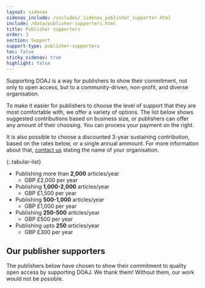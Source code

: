 ```yaml
---
layout: sidenav
sidenav_include: /includes/_sidenav_publisher_supporter.html
include: /data/publisher-supporters.html
title: Publisher supporters
order: 3
section: Support
support-type: publisher-supporters
toc: false
sticky_sidenav: true
highlight: false
---
```


Supporting DOAJ is a way for publishers to show their commitment, not only to open access, but to a community-driven, non-profit, and diverse organisation.

To make it easier for publishers to choose the level of support that they are most comfortable with, we offer a variety of options. The list below shows suggested contributions based on business size, or publishers can offer any amount of their choosing. You can process your payment on the right.

It is also possible to choose a discounted 3-year sustaining contribution, based on the rates below, or a single annual ammount. For more information about that, [contact us](mailto:feedback@doaj.org) stating the name of your organisation.

{:.tabular-list}
- Publishing more than **2,000** articles/year
  - GBP £2,000 per year
- Publishing **1,000-2,000** articles/year
  - GBP £1,500 per year  
- Publishing **500-1,000** articles/year
  - GBP £1,000 per year
- Publishing **250-500** articles/year
  - GBP £500 per year
- Publishing upto **250** articles/year
  - GBP £300 per year

## Our publisher supporters

The publishers below have chosen to show their commitment to quality open access by supporting DOAJ. We thank them! Without them, our work would not be possible.
